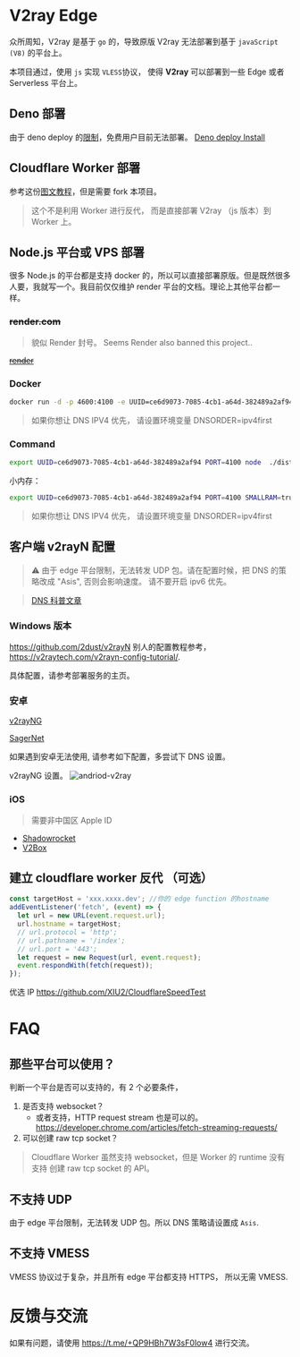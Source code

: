 # V2ray Edge

众所周知，V2ray 是基于 `go` 的，导致原版 V2ray 无法部署到基于 `javaScript (V8)` 的平台上。

本项目通过，使用 `js` 实现 `VLESS`协议， 使得 **V2ray** 可以部署到一些 Edge 或者 Serverless 平台上。

## Deno 部署

由于 deno deploy 的[限制](https://deno.com/deploy/docs/pricing-and-limits#tls-proxying)，免费用户目前无法部署。
[Deno deploy Install](./doc/edge-tunnel-deno.md)

## Cloudflare Worker 部署

参考这份[图文教程](https://www.igfw.net/archives/14264)，但是需要 fork 本项目。

> 这个不是利用 Worker 进行反代， 而是直接部署 V2ray （js 版本）到 Worker 上。

## Node.js 平台或 VPS 部署

很多 Node.js 的平台都是支持 docker 的，所以可以直接部署原版。但是既然很多人要，我就写一个。我目前仅仅维护 render 平台的文档。理论上其他平台都一样。

### ~~render.com~~

> 貌似 Render 封号。
> Seems Render also banned this project..

~~[render](./doc/render.md)~~

### Docker

```bash
docker run -d -p 4600:4100 -e UUID=ce6d9073-7085-4cb1-a64d-382489a2af94 zizifn/node-vless:latest
```

> 如果你想让 DNS IPV4 优先， 请设置环境变量 DNSORDER=ipv4first

### Command

```bash
export UUID=ce6d9073-7085-4cb1-a64d-382489a2af94 PORT=4100 node  ./dist/apps/node-vless/main.js
```

小内存：

```bash
export UUID=ce6d9073-7085-4cb1-a64d-382489a2af94 PORT=4100 SMALLRAM=true node  ./dist/apps/node-vless/main.js
```

> 如果你想让 DNS IPV4 优先， 请设置环境变量 DNSORDER=ipv4first

## 客户端 v2rayN 配置

> ⚠️ 由于 edge 平台限制，无法转发 UDP 包。请在配置时候，把 DNS 的策略改成 "Asis", 否则会影响速度。
> 请不要开启 ipv6 优先。

> [ DNS 科普文章](https://tachyondevel.medium.com/%E6%BC%AB%E8%B0%88%E5%90%84%E7%A7%8D%E9%BB%91%E7%A7%91%E6%8A%80%E5%BC%8F-dns-%E6%8A%80%E6%9C%AF%E5%9C%A8%E4%BB%A3%E7%90%86%E7%8E%AF%E5%A2%83%E4%B8%AD%E7%9A%84%E5%BA%94%E7%94%A8-62c50e58cbd0)

### Windows 版本

https://github.com/2dust/v2rayN
别人的配置教程参考，https://v2raytech.com/v2rayn-config-tutorial/.

具体配置，请参考部署服务的主页。

### 安卓

[v2rayNG](https://github.com/2dust/v2rayNG)

[SagerNet](https://github.com/SagerNet/SagerNet)

如果遇到安卓无法使用, 请参考如下配置，多尝试下 DNS 设置。

v2rayNG 设置。
![andriod-v2ray](./doc/andriod_v2rayn.jpg)

### iOS

> 需要非中国区 Apple ID

* [Shadowrocket](https://apps.apple.com/us/app/shadowrocket/id932747118)
* [V2Box](https://apps.apple.com/us/app/v2box-v2ray-client/id6446814690)

## 建立 cloudflare worker 反代 （可选）

```js
const targetHost = 'xxx.xxxx.dev'; //你的 edge function 的hostname
addEventListener('fetch', (event) => {
  let url = new URL(event.request.url);
  url.hostname = targetHost;
  // url.protocol = 'http';
  // url.pathname = '/index';
  // url.port = '443';
  let request = new Request(url, event.request);
  event.respondWith(fetch(request));
});
```

优选 IP https://github.com/XIU2/CloudflareSpeedTest

# FAQ

## 那些平台可以使用？

判断一个平台是否可以支持的，有 2 个必要条件，

1. 是否支持 websocket？
   - 或者支持，HTTP request stream 也是可以的。https://developer.chrome.com/articles/fetch-streaming-requests/
2. 可以创建 raw tcp socket？

> Cloudflare Worker 虽然支持 websocket，但是 Worker 的 runtime 没有支持 创建 raw tcp socket 的 API。

## 不支持 UDP

由于 edge 平台限制，无法转发 UDP 包。所以 DNS 策略请设置成 `Asis`.

## 不支持 VMESS

VMESS 协议过于复杂，并且所有 edge 平台都支持 HTTPS， 所以无需 VMESS.

# 反馈与交流

如果有问题，请使用 https://t.me/+QP9HBh7W3sF0Iow4 进行交流。

